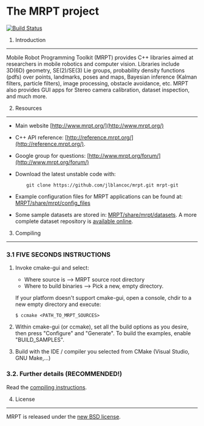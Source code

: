 The MRPT project 
====================================================
[![Build Status](https://travis-ci.org/jlblancoc/mrpt.png?branch=master)](https://travis-ci.org/jlblancoc/mrpt)

1. Introduction
------------------------------------------------------------------------------

Mobile Robot Programming Toolkit (MRPT) provides C++ libraries aimed at researchers
in mobile robotics and computer vision. Libraries include 3D(6D) geometry, SE(2)/SE(3) Lie groups, 
probability density functions (pdfs) over points, landmarks, poses and maps, 
Bayesian inference (Kalman filters, particle filters), image processing, obstacle
avoidance, etc. 
MRPT also provides GUI apps for Stereo camera calibration, dataset inspection, 
and much more. 

2. Resources
------------------------------------------------------------------------------
  * Main website [http://www.mrpt.org/](http://www.mrpt.org/)
  * C++ API reference: [http://reference.mrpt.org/](http://reference.mrpt.org/).
  * Google group for questions: [http://www.mrpt.org/forum/](http://www.mrpt.org/forum/)
  * Download the latest unstable code with: 
    
            git clone https://github.com/jlblancoc/mrpt.git mrpt-git

  * Example configuration files for  MRPT applications can be found at: 
     [MRPT/share/mrpt/config_files](https://github.com/jlblancoc/mrpt/tree/master/share/mrpt/config_files)

  * Some sample datasets are stored in: 
     [MRPT/share/mrpt/datasets](https://github.com/jlblancoc/mrpt/tree/master/share/mrpt/datasets). 
    A more complete dataset repository is [available online](http://www.mrpt.org/robotics_datasets).


3. Compiling
------------------------------------------------------------------------------

### 3.1 **FIVE SECONDS INSTRUCTIONS**

1.  Invoke cmake-gui and select: 
      * Where source is          --> MRPT source root directory
      * Where to build binaries  --> Pick a new, empty directory.

    If your platform doesn't support cmake-gui, open a console, chdir to a new 
    empty directory and execute:
    
    	$ ccmake <PATH_TO_MRPT_SOURCES>

2. Within cmake-gui (or ccmake), set all the build options as 
   you desire, then press "Configure" and "Generate". To build 
   the examples, enable "BUILD_SAMPLES".

3. Build with the IDE / compiler you selected from CMake (Visual Studio, GNU Make,...)


### 3.2. Further details (RECOMMENDED!)

Read the [compiling instructions](http://www.mrpt.org/Building_and_Installing_Instructions).


4. License
------------------------------------------------------------------------------

MRPT is released under the [new BSD license](http://www.mrpt.org/License/).

